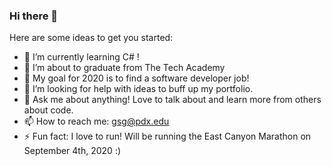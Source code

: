 ### Hi there 👋

<!--
**Glezzy/Glezzy** is a ✨ _special_ ✨ repository because its `README.md` (this file) appears on your GitHub profile.
-->
Here are some ideas to get you started:

- 🔭 I’m currently learning C# ! 
- 🌱 I’m about to graduate from The Tech Academy 
- 👯 My goal for 2020 is to find a software developer job! 
- 🤔 I’m looking for help with ideas to buff up my portfolio.
- 💬 Ask me about anything! Love to talk about and learn more from others about code.
- 📫 How to reach me: gsg@pdx.edu
- ⚡ Fun fact: I love to run! Will be running the East Canyon Marathon on September 4th, 2020 :) 

